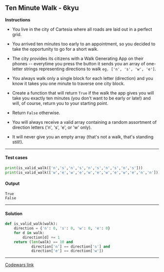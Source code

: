 ## Ten Minute Walk - 6kyu

**Instructions**

- You live in the city of Cartesia where all roads are laid out in a perfect grid.

- You arrived ten minutes too early to an appointment, so you decided to take the opportunity to go for a short walk.

- The city provides its citizens with a Walk Generating App on their phones -- everytime you press the button it sends you an array of one-letter strings representing directions to walk `eg. ['n', 's', 'w', 'e']`.

- You always walk only a single block for each letter (direction) and you know it takes you one minute to traverse one city block.

- Create a function that will return `True` if the walk the app gives you will take you exactly ten minutes (you don't want to be early or late!) and will, of course, return you to your starting point.

- Return `False` otherwise.

- You will always receive a valid array containing a random assortment of direction letters ('n', 's', 'e', or 'w' only).
- It will never give you an empty array (that's not a walk, that's standing still!).

---

#### Test cases

```python
print(is_valid_walk(['n','s','n','s','n','s','n','s','n','s'])) 
print(is_valid_walk(['w','e','w','e','w','e','w','e','w','e','n','n'])) 
```

#### Output 
```
True
False
```

---

#### Solution

```python
def is_valid_walk(walk):
    direction = {'n': 0, 's': 0, 'w': 0, 'e': 0}
    for d in walk:
        direction[d] += 1
    return (len(walk) == 10 and
            direction['n'] == direction['s'] and
            direction['e'] == direction['w'])
```

---


[Codewars link](https://www.codewars.com/kata/54da539698b8a2ad76000228)
